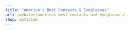 ```yaml
---
title: "America's Best Contacts & Eyeglasses"
url: /webster/americas-best-contacts-and-eyeglasses/
shop: optician
---
```

